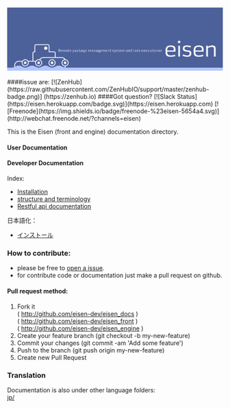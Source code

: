 <p align="center">
  <img src="images/eisen-readme-header.png" alt="Eisen">
</p>
####issue are: [![ZenHub] (https://raw.githubusercontent.com/ZenHubIO/support/master/zenhub-badge.png)] (https://zenhub.io)  
####Got question? [![Slack Status](https://eisen.herokuapp.com/badge.svg)](https://eisen.herokuapp.com) [![Freenode](https://img.shields.io/badge/freenode-%23eisen-5654a4.svg)](http://webchat.freenode.net/?channels=eisen)  
    
This is the Eisen (front and engine) documentation directory.

#### User Documentation  

#### Developer Documentation  
Index:  
  - [Installation](installation.md)  
  - [structure and terminology](structure.md)  
  - [Restful api documentation](api.md)  

日本語化：  
  - [インストール](/jp/installation.md) 

### How to contribute:  
  - please be free to [open a issue](https://github.com/eisen-dev/eisen_docs/issues/new).  
  - for contribute code or documentation just make a pull request on github.  

#### Pull request method:
  1. Fork it   
      ( http://github.com/eisen-dev/eisen_docs )  
      ( http://github.com/eisen-dev/eisen_front )  
      ( http://github.com/eisen-dev/eisen_engine )  
  2. Create your feature branch (git checkout -b my-new-feature)
  3. Commit your changes (git commit -am 'Add some feature')
  4. Push to the branch (git push origin my-new-feature)
  5. Create new Pull Request
  
### Translation 
Documentation is also under other language folders:  
[jp/](https://github.com/eisen-dev/eisen_docs/tree/master/jp)    

